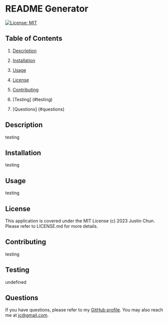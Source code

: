 
# README Generator
[![License: MIT](https://img.shields.io/badge/License-MIT-yellow.svg)](https://opensource.org/licenses/MIT)

## Table of Contents

1. [Description](#description)

2. [Installation](#installation)

3. [Usage](#usage)

4. [License](#license)

5. [Contributing](#contributing)

6. [Testing] (#testing)

7. [Questions] (#questions)

## Description

testing

## Installation

testing

## Usage

testing

## License

This application is covered under the MIT License (c) 2023 Justin Chun. Please refer to LICENSE.md for more details.

## Contributing

testing

## Testing

undefined

## Questions

If you have questions, please refer to my [GitHub profile](https://github.com/jnc2248). You may also reach me at jc@gmail.com.

